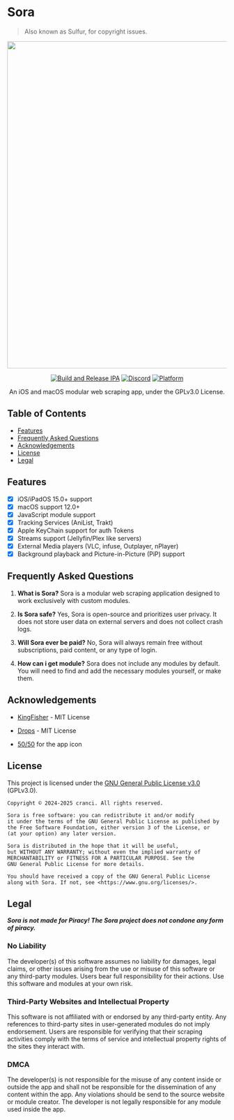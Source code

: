 # Sora
> Also known as Sulfur, for copyright issues.

<div align="center"> 

<img src="https://raw.githubusercontent.com/cranci1/Sora/refs/heads/main/assets/Sulfur.png" width="750px">

[![Build and Release IPA](https://github.com/cranci1/Sora/actions/workflows/build.yml/badge.svg)](https://github.com/cranci1/Sora/actions/workflows/build.yml) [![Discord](https://img.shields.io/discord/1293430817841741899.svg?logo=discord&color=blue)](https://discord.gg/XR3SrmUbpd) [![Platform](https://img.shields.io/badge/Platform-iOS%20%7C%20iPadOS%2015.0%2B%20%26%20macOS%2012.0%2B-red?logo=apple&logoColor=white)](https://img.shields.io/badge/Platform-iOS%20%7C%20iPadOS%2015.0%2B%20%26%20macOS%2012.0%2B-red?logo=apple&logoColor=white)

An iOS and macOS modular web scraping app, under the GPLv3.0 License.

</div>

## Table of Contents

- [Features](#features)
- [Frequently Asked Questions](#frequently-asked-questions)
- [Acknowledgements](#acknowledgements)
- [License](#license)
- [Legal](#legal)

## Features

- [x] iOS/iPadOS 15.0+ support
- [x] macOS support 12.0+
- [x] JavaScript module support
- [x] Tracking Services (AniList, Trakt)
- [x] Apple KeyChain support for auth Tokens
- [x] Streams support (Jellyfin/Plex like servers)
- [x] External Media players (VLC, infuse, Outplayer, nPlayer)
- [x] Background playback and Picture-in-Picture (PiP) support

## Frequently Asked Questions

1. **What is Sora?**
Sora is a modular web scraping application designed to work exclusively with custom modules.

2. **Is Sora safe?**
Yes, Sora is open-source and prioritizes user privacy. It does not store user data on external servers and does not collect crash logs.

3. **Will Sora ever be paid?**
No, Sora will always remain free without subscriptions, paid content, or any type of login.

4. **How can i get module?**
Sora does not include any modules by default. You will need to find and add the necessary modules yourself, or make them.

## Acknowledgements

- [KingFisher](https://github.com/onevcat/Kingfisher) - MIT License
- [Drops](https://github.com/omaralbeik/Drops) - MIT License

- [50/50](https://github.com/50n50) for the app icon

## License

This project is licensed under the [GNU General Public License v3.0](LICENSE) (GPLv3.0).

```
Copyright © 2024-2025 cranci. All rights reserved.

Sora is free software: you can redistribute it and/or modify
it under the terms of the GNU General Public License as published by
the Free Software Foundation, either version 3 of the License, or
(at your option) any later version.

Sora is distributed in the hope that it will be useful,
but WITHOUT ANY WARRANTY; without even the implied warranty of
MERCHANTABILITY or FITNESS FOR A PARTICULAR PURPOSE. See the
GNU General Public License for more details.

You should have received a copy of the GNU General Public License
along with Sora. If not, see <https://www.gnu.org/licenses/>.
```

## Legal

**_Sora is not made for Piracy! The Sora project does not condone any form of piracy._**

### No Liability

The developer(s) of this software assumes no liability for damages, legal claims, or other issues arising from the use or misuse of this software or any third-party modules. Users bear full responsibility for their actions. Use this software and modules at your own risk.

### Third-Party Websites and Intellectual Property

This software is not affiliated with or endorsed by any third-party entity. Any references to third-party sites in user-generated modules do not imply endorsement. Users are responsible for verifying that their scraping activities comply with the terms of service and intellectual property rights of the sites they interact with.

### DMCA

The developer(s) is not responsible for the misuse of any content inside or outside the app and shall not be responsible for the dissemination of any content within the app. Any violations should be send to the source website or module creator. The developer is not legally responsible for any module used inside the app.
